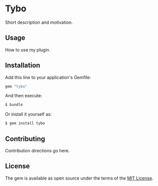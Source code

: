 # Tybo
Short description and motivation.

## Usage
How to use my plugin.

## Installation
Add this line to your application's Gemfile:

```ruby
gem "tybo"
```

And then execute:
```bash
$ bundle
```

Or install it yourself as:
```bash
$ gem install tybo
```

## Contributing
Contribution directions go here.

## License
The gem is available as open source under the terms of the [MIT License](https://opensource.org/licenses/MIT).
